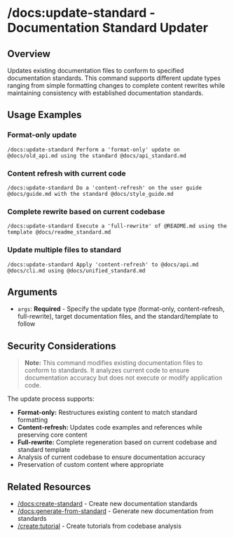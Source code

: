 # /docs:update-standard - Documentation Standard Updater

## Overview

Updates existing documentation files to conform to specified documentation standards. This command supports different update types ranging from simple formatting changes to complete content rewrites while maintaining consistency with established documentation standards.

## Usage Examples

### Format-only update
```qwen
/docs:update-standard Perform a 'format-only' update on @docs/old_api.md using the standard @docs/api_standard.md
```

### Content refresh with current code
```qwen
/docs:update-standard Do a 'content-refresh' on the user guide @docs/guide.md with the standard @docs/style_guide.md
```

### Complete rewrite based on current codebase
```qwen
/docs:update-standard Execute a 'full-rewrite' of @README.md using the template @docs/readme_standard.md
```

### Update multiple files to standard
```qwen
/docs:update-standard Apply 'content-refresh' to @docs/api.md @docs/cli.md using @docs/unified_standard.md
```

## Arguments

- `args`: **Required** - Specify the update type (format-only, content-refresh, full-rewrite), target documentation files, and the standard/template to follow

## Security Considerations

> **Note:** This command modifies existing documentation files to conform to standards. It analyzes current code to ensure documentation accuracy but does not execute or modify application code.

The update process supports:
- **Format-only:** Restructures existing content to match standard formatting
- **Content-refresh:** Updates code examples and references while preserving core content
- **Full-rewrite:** Complete regeneration based on current codebase and standard template
- Analysis of current codebase to ensure documentation accuracy
- Preservation of custom content where appropriate

## Related Resources

- [/docs:create-standard](create-standard.md) - Create new documentation standards
- [/docs:generate-from-standard](generate-from-standard.md) - Generate new documentation from standards
- [/create:tutorial](../create/tutorial.md) - Create tutorials from codebase analysis